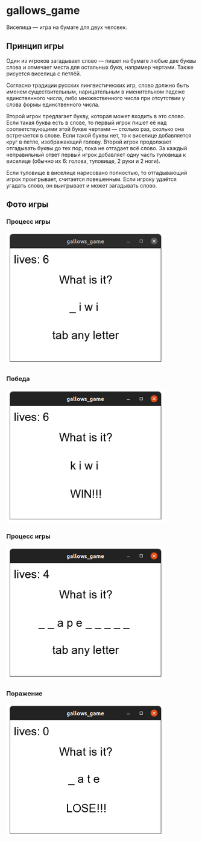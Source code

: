 # gallows_game

Виселица — игра на бумаге для двух человек.

## Принцип игры

Один из игроков загадывает слово — пишет на бумаге любые две буквы слова и отмечает места для остальных букв, например
чертами. Также рисуется виселица с петлёй.

Согласно традиции русских лингвистических игр, слово должно быть именем существительным, нарицательным в именительном
падеже единственного числа, либо множественного числа при отсутствии у слова формы единственного числа.

Второй игрок предлагает букву, которая может входить в это слово. Если такая буква есть в слове, то первый игрок пишет
её над соответствующими этой букве чертами — столько раз, сколько она встречается в слове. Если такой буквы нет, то к
виселице добавляется круг в петле, изображающий голову. Второй игрок продолжает отгадывать буквы до тех пор, пока не
отгадает всё слово. За каждый неправильный ответ первый игрок добавляет одну часть туловища к виселице (обычно их 6:
голова, туловище, 2 руки и 2 ноги).

Если туловище в виселице нарисовано полностью, то отгадывающий игрок проигрывает, считается повешенным. Если игроку
удаётся угадать слово, он выигрывает и может загадывать слово.

## Фото игры

### Процесс игры

![фото игры](https://raw.githubusercontent.com/3crabs/gallows_game/main/img_1.png)

### Победа

![фото игры](https://raw.githubusercontent.com/3crabs/gallows_game/main/img_2.png)

### Процесс игры

![фото игры](https://raw.githubusercontent.com/3crabs/gallows_game/main/img_3.png)

### Поражение

![фото игры](https://raw.githubusercontent.com/3crabs/gallows_game/main/img_4.png)
